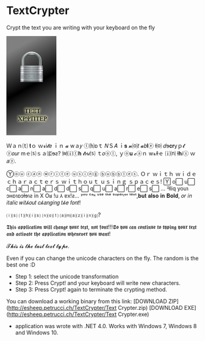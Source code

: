 # TextCrypter
Crypt the text you are writing with your keyboard on the fly

![alt tag](https://raw.githubusercontent.com/Adrianotiger/TextCrypter/master/key.png)

Ｗａｎ⒯ 𝐭ｏ ｗ𝓻i𝓽𝑒 ｉｎ 𝓪 wａ𝑦 ⓣ⒣ɒｔ 𝑁Ｓ𝐴 ｉ𝐬 𝓷⒪𝑡 𝓪𝑏𝐥ⓔ ƚ⒪ 𝑑ɘ𝐜𝐫yｐ𝓽 ⓨ𝑜𝑢𝑟 mｅ⒮ｓａ⒢ɘƨ?
⒲⒤ⓣ𝐡 𝓽ʜ𝓲⒮ ｔ𝑜ⓞⓛ, ｙⓞ𝐮 𝓬ⓐｎ w𝓻𝑖ƚｅ ⒤⒩ ƚ𝐡𝑖ⓢ ｗ𝑎ⓨ.

Ⓨⓞⓤ ⓒⓐⓝ ⓦⓡⓘⓣⓔ  ⓤⓢⓘⓝⓖ ⓑⓤⓑⓑⓛⓔⓢ.
Ｏｒ ｗｉｔｈ ｗｉｄｅ ｃｈａｒａｃｔｅｒｓ ｗｉｔｈｏｕｔ ｕｓｉｎｇ ｓｐａｃｅｓ!
Y⃞  o⃞  u⃞   c⃞  a⃞  n⃞   a⃞  d⃞  d⃞   s⃞  q⃞  u⃞  a⃞  r⃞  e⃞  s⃞  ...
ᖷliq youɿ ɔʜɒɿɒɔƚɘɿƨ in X
Oʁ !u ⅄ ɐx!ƨ...
ʸᵒᵘ ᶜᵃᶰ ᵘˢᵉ ᵗʰᵉ ˢᵘᵖᵉʳᶦᵒʳ ᵗᵉˣᵗ,𝐛𝐮𝐭 𝐚𝐥𝐬𝐨 𝐢𝐧 𝐁𝐨𝐥𝐝, 𝑜𝑟 𝑖𝑛 𝑖𝑡𝑎𝑙𝑖𝑐 𝑤𝑖𝑡𝒽𝑜𝑢𝑡 𝑐𝒽𝑎𝑛𝑔𝑖𝑛𝑔 𝑡𝒽𝑒 𝑓𝑜𝑛𝑡!

⒤⒮ ⒯⒣⒤⒮ ⒩⒪⒯ ⒜⒨⒜⒵⒤⒩⒢?

𝕿𝖍𝖎𝖘 𝖆𝖕𝖕𝖑𝖎𝖈𝖆𝖙𝖎𝖔𝖓 𝖜𝖎𝖑𝖑 𝖈𝖍𝖆𝖓𝖌𝖊 𝖞𝖔𝖚𝖗 𝖙𝖊𝖝𝖙, 𝖓𝖔𝖙 𝖋𝖔𝖓𝖙!!!𝕾𝖔 𝖞𝖔𝖚 𝖈𝖆𝖓 𝖈𝖔𝖓𝖙𝖎𝖓𝖚𝖊 𝖙𝖔 𝖙𝖞𝖕𝖎𝖓𝖌 𝖞𝖔𝖚𝖗 𝖙𝖊𝖝𝖙 𝖆𝖓𝖉 𝖆𝖈𝖙𝖎𝖛𝖆𝖙𝖊 𝖙𝖍𝖊 𝖆𝖕𝖕𝖑𝖎𝖈𝖆𝖙𝖎𝖔𝖓 𝖜𝖍𝖊𝖓𝖊𝖛𝖊𝖗 𝖞𝖔𝖚 𝖜𝖆𝖓𝖙!

𝓣𝓱𝓲𝓼 𝓲𝓼 𝓽𝓱𝓮 𝓵𝓪𝓼𝓽 𝓽𝓮𝔁𝓽 𝓽𝔂𝓹𝓮.

Even if you can change the unicode characters on the fly. The random is the best one :D

* Step 1: select the unicode transformation
* Step 2: Press Crypt! and your keyboard will write new characters.
* Step 3: Press Crypt! again to terminate the crypting method.

You can download a working binary from this link:
[DOWNLOAD ZIP](http://esheep.petrucci.ch/TextCrypter/Text Crypter.zip)
[DOWNLOAD EXE](http://esheep.petrucci.ch/TextCrypter/Text Crypter.exe)

* application was wrote with .NET 4.0. Works with Windows 7, Windows 8 and Windows 10.


